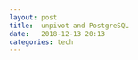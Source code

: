 ```yaml
---
layout: post
title:  unpivot and PostgreSQL 
date:   2018-12-13 20:13 
categories: tech 
---
```


```

```

